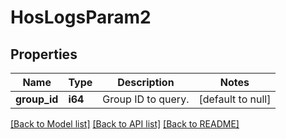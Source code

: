 # HosLogsParam2

## Properties
Name | Type | Description | Notes
------------ | ------------- | ------------- | -------------
**group_id** | **i64** | Group ID to query. | [default to null]

[[Back to Model list]](../README.md#documentation-for-models) [[Back to API list]](../README.md#documentation-for-api-endpoints) [[Back to README]](../README.md)


